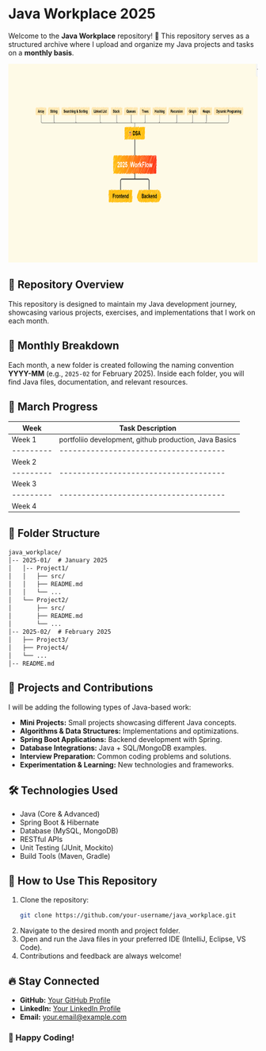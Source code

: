 # Java Workplace 2025
 
Welcome to the **Java Workplace** repository! 🚀 This repository serves as a structured archive where I upload and organize my Java projects and tasks on a **monthly basis**. 
 
<img src="https://github.com/03Adi/Java_Workplace_2025/blob/main/Screenshot%202025-03-21%20012446.png" alt="Coding" height="400" width="1000">
        
## 📌 Repository Overview 
This repository is designed to maintain my Java development journey, showcasing various projects, exercises, and implementations that I work on each month.
 
## 📅 Monthly Breakdown
Each month, a new folder is created following the naming convention **YYYY-MM** (e.g., `2025-02` for February 2025). Inside each folder, you will find Java files, documentation, and relevant resources.
      
## 📆 March Progress   
| Week  | Task Description                    |  
|---------|-------------------------------------|  
| Week 1  | portfoliio development, github production, Java Basics|  
|---------|-------------------------------------|
| Week 2  |                   |  
|---------|-------------------------------------| 
| Week 3  |                    | 
|---------|-------------------------------------|
| Week 4  |                   | 

## 📂 Folder Structure
```
java_workplace/
│-- 2025-01/  # January 2025
│   │-- Project1/
│   │   ├── src/
│   │   ├── README.md
│   │   └── ...
│   └── Project2/
│       ├── src/
│       ├── README.md
│       └── ...
│-- 2025-02/  # February 2025
│   ├── Project3/
│   ├── Project4/
│   └── ...
│-- README.md
```
 
## 🚀 Projects and Contributions
I will be adding the following types of Java-based work:
- **Mini Projects:** Small projects showcasing different Java concepts.
- **Algorithms & Data Structures:** Implementations and optimizations.
- **Spring Boot Applications:** Backend development with Spring.
- **Database Integrations:** Java + SQL/MongoDB examples.
- **Interview Preparation:** Common coding problems and solutions.
- **Experimentation & Learning:** New technologies and frameworks.

## 🛠️ Technologies Used
- Java (Core & Advanced)
- Spring Boot & Hibernate
- Database (MySQL, MongoDB)
- RESTful APIs
- Unit Testing (JUnit, Mockito)
- Build Tools (Maven, Gradle)

## 📜 How to Use This Repository
1. Clone the repository:
   ```bash
   git clone https://github.com/your-username/java_workplace.git
   ```
2. Navigate to the desired month and project folder.
3. Open and run the Java files in your preferred IDE (IntelliJ, Eclipse, VS Code).
4. Contributions and feedback are always welcome!

## 🔥 Stay Connected
- **GitHub:** [Your GitHub Profile](https://github.com/03Adi)
- **LinkedIn:** [Your LinkedIn Profile](#)
- **Email:** your.email@example.com

### 🚀 Happy Coding!
